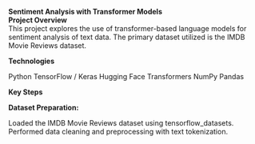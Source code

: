 **Sentiment Analysis with Transformer Models**  
**Project Overview**  
This project explores the use of transformer-based language models for sentiment analysis of text data. The primary dataset utilized is the IMDB Movie Reviews dataset.
  
**Technologies**  
  
Python
TensorFlow / Keras
Hugging Face Transformers
NumPy
Pandas  
  
**Key Steps**

**Dataset Preparation:**  
  
Loaded the IMDB Movie Reviews dataset using tensorflow_datasets.  
Performed data cleaning and preprocessing with text tokenization.  

